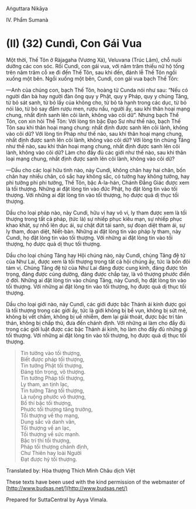  

Aṅguttara Nikāya

IV. Phẩm Sumanà

# (II) (32) Cundì, Con Gái Vua

Một thời, Thế Tôn ở Ràjagaha (Vương Xá), Veluvana (Trúc Lâm), chỗ nuôi dưỡng các con sóc. Rồi Cundì, con gái vua, với năm trăm thiếu nữ hộ tống trên năm trăm cỗ xe đi đến Thế Tôn, sau khi đến, đảnh lễ Thế Tôn ngồi xuống một bên. Ngồi xuống một bên, Cundì, con gái vua bạch Thế Tôn:

—Anh của chúng con, bạch Thế Tôn, hoàng tử Cunda nói như sau: “Nếu có người đàn bà hay người đàn ông quy y Phật, quy y Pháp, quy y chúng Tăng, từ bỏ sát sanh, từ bỏ lấy của không cho, từ bỏ tà hạnh trong các dục, từ bỏ nói láo, từ bỏ say đắm rượu men, rượu nấu, người ấy, sau khi thân hoại mạng chung, nhất định sanh lên cõi lành, không vào cõi dữ”. Nhưng bạch Thế Tôn, con xin hỏi Thế Tôn: Với lòng tin bậc Ðạo Sư như thế nào, bạch Thế Tôn sau khi thân hoại mạng chung: nhất định được sanh lên cõi lành, không vào cõi dữ? Với lòng tin Pháp như thế nào, sau khi thân hoại mạng chung, nhất định được sanh lên cõi lành, không vào cõi dữ? Với lòng tin chúng Tăng như thế nào, sau khi thân hoại mạng chung, nhất định được sanh lên cõi lành, không vào cõi dữ? Làm cho đầy đủ các giới như thế nào, sau khi thân loại mạng chung, nhất định được sanh lên cõi lành, không vào cõi dữ?

—Dầu cho các loại hữu tình nào, này Cundì, không chân hay hai chân, bốn chân hay nhiều chân, có sắc hay không sắc, có tưởng hay không tưởng, hay phi tưởng phi phi tưởng, Thế Tôn, bậc A-la-hán, Chánh Ðẳng Giác được xem là tối thượng. Những ai đặt lòng tin vào đức Phật, họ đặt lòng tin vào tối thượng. Với những ai đặt lòng tin vào tối thượng, họ được quả dị thục tối thượng.

Dầu cho loại pháp nào, này Cundì, hữu vi hay vô vi, ly tham được xem là tối thượng trong tất cả pháp, (tức là) sự nhiếp phục kiêu mạn, sự nhiếp phục khao khát, sự nhổ lên dục ái, sự chặt đứt tái sanh, sự đoạn diệt tham ái, sự ly tham, đoạn diệt, Niết-bàn. Những ai đặt lòng tin vào pháp ly tham, này Cundì, họ đặt lòng tin vào tối thượng. Với những ai đặt lòng tin vào tối thượng, họ được quả dị thục tối thượng.

Dầu cho loại chúng Tăng hay Hội chúng nào, này Cundì, chúng Tăng đệ tử của Như Lai, được xem là tối thượng trong tất cả hội chúng ấy, tức là bốn đôi tám vị. Chúng Tăng đệ tử của Như Lai đáng được cung kính, đáng được tôn trọng, đáng được cúng dường, đáng được chắp tay, là vô thượng phước điền ở đời. Những ai đặt lòng tin vào chúng Tăng, này Cundì, họ đặt lòng tin vào tối thượng. Với những ai đặt lòng tin vào tối thượng, họ được quả dị thục tối thượng.

Dầu cho loại giới nào, này Cundì, các giới được bậc Thánh ái kính được gọi là tối thượng trong các giới ấy, tức là giới không bị bể vụn, không bị sứt mẻ, không bị vết chấm, không bị uế nhiễm, đem lại giải thoát, được bậc trí tán thán, không bị chấp thủ, đưa đến chánh định. Với những ai làm cho đầy đủ trong các giới luật được các bậc Thánh ái kính, họ làm cho đầy đủ những gì tối thượng. Với những ai đặt lòng tin vào tối thượng, họ được quả dị thục tối thượng.

> Tin tưởng vào tối thượng,  
> Biết được pháp tối thượng,  
> Tin tưởng Phật tối thượng,  
> Ðáng tôn trọng, vô thượng.  
> Tin tưởng Pháp tối thượng,  
> Ly tham, an tịnh lạc,  
> Tin tưởng Tăng tối thượng,  
> Là ruộng phước vô thượng,  
> Bố thí bậc tối thượng,  
> Phước tối thượng tăng trưởng,  
> Tối thượng về thọ mạng,  
> Dung sắc và danh văn,  
> Tối thượng về an lạc,  
> Tối thượng về sức mạnh.  
> Bậc trí thí tối thượng,  
> Pháp tối thượng chánh định,  
> Chư Thiên hay loài Người  
> Ðạt được hỷ tối thượng.

Translated by: Hòa thượng Thích Minh Châu dịch Việt

These texts have been used with the kind permission of the webmaster of [http://www.budsas.net/](http://www.budsas.net/)

Prepared for SuttaCentral by Ayya Vimala.